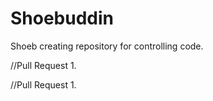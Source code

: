 # Shoebuddin
Shoeb creating repository for controlling code.

//Pull Request 1. 

//Pull Request 1. 
